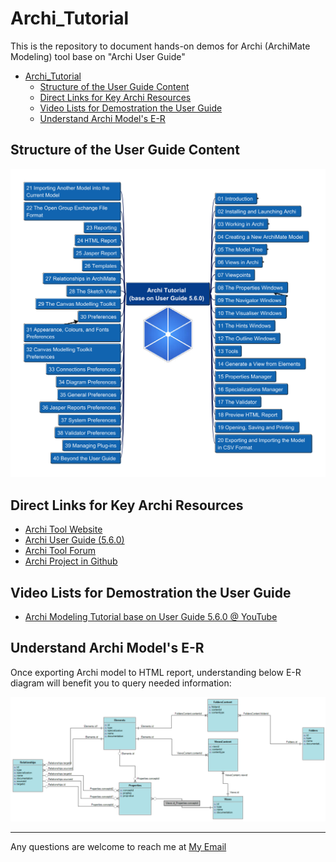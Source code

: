 # Archi_Tutorial

This is the repository to document hands-on demos for Archi (ArchiMate Modeling) tool base on "Archi User Guide"

- [Archi\_Tutorial](#archi_tutorial)
  - [Structure of the User Guide Content](#structure-of-the-user-guide-content)
  - [Direct Links for Key Archi Resources](#direct-links-for-key-archi-resources)
  - [Video Lists for Demostration the User Guide](#video-lists-for-demostration-the-user-guide)
  - [Understand Archi Model's E-R](#understand-archi-models-e-r)

## Structure of the User Guide Content

![user guide](img/Archi_Tutorial.png)

## Direct Links for Key Archi Resources

- [Archi Tool Website](https://www.archimatetool.com/)
- [Archi User Guide (5.6.0)](https://www.archimatetool.com/downloads/archi/Archi%20User%20Guide.pdf)
- [Archi Tool Forum](https://forum.archimatetool.com)
- [Archi Project in Github](https://github.com/archimatetool/archi)

## Video Lists for Demostration the User Guide

- [Archi Modeling Tutorial base on User Guide 5.6.0 @ YouTube](https://www.youtube.com/playlist?list=PL6DEHvciXKeXrv1A4AV2wy1RDv-Y5MRip)

## Understand Archi Model's E-R

Once exporting Archi model to HTML report, understanding below E-R diagram will benefit you to query needed information:

![Archi E-R](img/Archi_E-R.png)

---

Any questions are welcome to reach me at [My Email](mailto:xiaoqizhao@outlook.com?subject=Archi%20Tool%20Tutorial&body=I%20have%20question.)